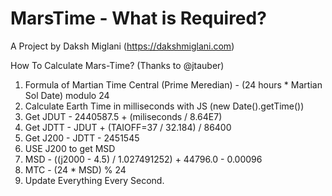 # MarsTime - What is Required?
A Project by Daksh Miglani (https://dakshmiglani.com)

How To Calculate Mars-Time? (Thanks to @jtauber)

1. Formula of Martian Time Central (Prime Meredian) - (24 hours * Martian Sol Date) modulo 24
2. Calculate Earth Time in milliseconds with JS (new Date().getTime())
3. Get JDUT - 2440587.5 + (miliseconds / 8.64E7)
4. Get JDTT - JDUT + (TAIOFF=37 / 32.184) / 86400
5. Get J200 - JDTT - 2451545
6. USE J200 to get MSD
7. MSD - ((j2000 - 4.5) / 1.027491252) + 44796.0 - 0.00096
8. MTC - (24 * MSD) % 24
9. Update Everything Every Second.
